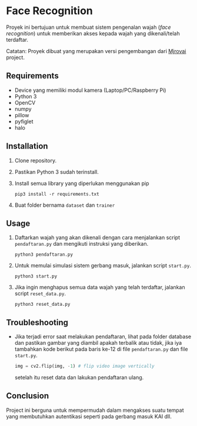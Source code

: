 # Face Recognition

Proyek ini bertujuan untuk membuat sistem pengenalan wajah (*face recognition*) untuk memberikan akses kepada wajah yang dikenali/telah terdaftar.

Catatan: Proyek dibuat yang merupakan versi pengembangan dari [Mjrovai](https://github.com/Mjrovai/OpenCV-Face-Recognition) project.

## Requirements

- Device yang memiliki modul kamera (Laptop/PC/Raspberry Pi)
- Python 3
- OpenCV
- numpy
- pillow
- pyfiglet
- halo

## Installation

1. Clone repository.
2. Pastikan Python 3 sudah terinstall.
3. Install semua library yang diperlukan menggunakan pip

    `pip3 install -r requirements.txt`
4. Buat folder bernama `dataset` dan `trainer`

## Usage

1. Daftarkan wajah yang akan dikenali dengan cara menjalankan script `pendaftaran.py` dan mengikuti instruksi yang diberikan.

    `python3 pendaftaran.py`
2. Untuk memulai simulasi sistem gerbang masuk, jalankan script `start.py`.

    `python3 start.py`
3. Jika ingin menghapus semua data wajah yang telah terdaftar, jalankan script `reset_data.py`.

    `python3 reset_data.py`

## Troubleshooting

- Jika terjadi error saat melakukan pendaftaran, lihat pada folder database dan pastikan gambar yang diambil apakah terbalik atau tidak, jika iya tambahkan kode berikut pada baris ke-12 di file `pendaftaran.py` dan file `start.py`.

    ```python
    img = cv2.flip(img, -1) # flip video image vertically
    ```
    setelah itu reset data dan lakukan pendaftaran ulang. 

## Conclusion

Project ini berguna untuk mempermudah dalam mengakses suatu tempat yang membutuhkan autentikasi seperti pada gerbang masuk KAI dll.
